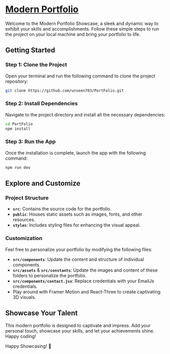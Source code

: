 # [Modern Portfolio](https://dipak2dev.netlify.app/)

Welcome to the Modern Portfolio Showcase, a sleek and dynamic way to exhibit your skills and accomplishments. Follow these simple steps to run the project on your local machine and bring your portfolio to life.

## Getting Started

### Step 1: Clone the Project
Open your terminal and run the following command to clone the project repository:

```bash
git clone https://github.com/unseen703/PortFolio.git
```

### Step 2: Install Dependencies
Navigate to the project directory and install all the necessary dependencies:

```bash
cd PortFolio
npm install
```

### Step 3: Run the App
Once the installation is complete, launch the app with the following command:

```bash
npm run dev
```

## Explore and Customize

### Project Structure
- **`src`**: Contains the source code for the portfolio.
- **`public`**: Houses static assets such as images, fonts, and other resources.
- **`styles`**: Includes styling files for enhancing the visual appeal.

### Customization
Feel free to personalize your portfolio by modifying the following files:
- **`src/components`**: Update the content and structure of individual components.
- **`src/assets`** & **`src/constants`**: Update the images and content of these folders to personalize the portfolio.
- **`src/components/contact.jsx`**: Replace credentials with your EmailJs credentials.
- Play around with Framer Motion and React-Three to create captivating 3D visuals.

## Showcase Your Talent
This modern portfolio is designed to captivate and impress. Add your personal touch, showcase your skills, and let your achievements shine. Happy coding!

Happy Showcasing! 🚀
